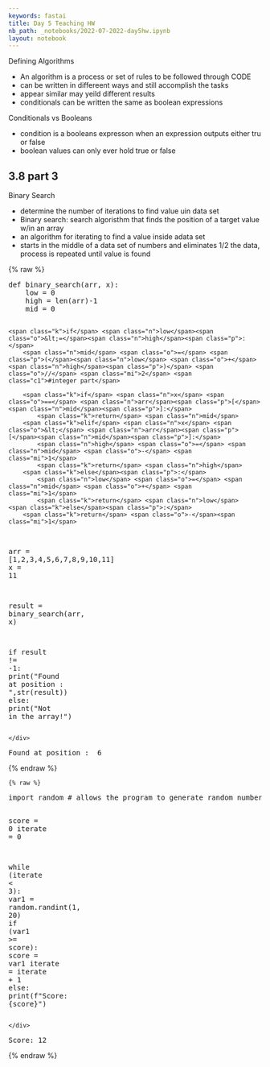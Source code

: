 ```yaml
---
keywords: fastai
title: Day 5 Teaching HW
nb_path: _notebooks/2022-07-2022-day5hw.ipynb
layout: notebook
---
```


<!--
#################################################
### THIS FILE WAS AUTOGENERATED! DO NOT EDIT! ###
#################################################
# file to edit: _notebooks/2022-07-2022-day5hw.ipynb
-->

<div class="container" id="notebook-container">
        
<div class="cell border-box-sizing text_cell rendered"><div class="inner_cell">
<div class="text_cell_render border-box-sizing rendered_html">
<p>Defining Algorithms</p>
<ul>
<li>An algorithm is a process or set of rules to be followed through CODE</li>
<li>can be written in differeent ways and still accomplish the tasks</li>
<li>appear similar may yeild different results</li>
<li>conditionals can be written the same as boolean expressions</li>
</ul>
<p>Conditionals vs Booleans</p>
<ul>
<li>condition is a booleans expresson when an expression outputs either tru or false</li>
<li>boolean values can only ever hold true or false</li>
</ul>
<h2 id="3.8-part-3">3.8 part 3<a class="anchor-link" href="#3.8-part-3"> </a></h2><p>Binary Search</p>
<ul>
<li>determine the number of iterations to find value uin data set</li>
<li>Binary search: search algoristhm that finds the position of a target value w/in an array</li>
<li>an algorithm for iterating to find a value inside adata set</li>
<li>starts in the middle of a data set of numbers and eliminates 1/2 the data, process is repeated until value is found</li>
</ul>

</div>
</div>
</div>
    {% raw %}
    
<div class="cell border-box-sizing code_cell rendered">
<div class="input">

<div class="inner_cell">
    <div class="input_area">
<div class=" highlight hl-ipython3"><pre><span></span><span class="k">def</span> <span class="nf">binary_search</span><span class="p">(</span><span class="n">arr</span><span class="p">,</span> <span class="n">x</span><span class="p">):</span>
    <span class="n">low</span> <span class="o">=</span> <span class="mi">0</span>
    <span class="n">high</span> <span class="o">=</span> <span class="nb">len</span><span class="p">(</span><span class="n">arr</span><span class="p">)</span><span class="o">-</span><span class="mi">1</span>
    <span class="n">mid</span> <span class="o">=</span> <span class="mi">0</span>

    <span class="k">if</span> <span class="n">low</span><span class="o">&lt;=</span><span class="n">high</span><span class="p">:</span>
        <span class="n">mid</span> <span class="o">=</span> <span class="p">(</span><span class="n">low</span> <span class="o">+</span> <span class="n">high</span><span class="p">)</span> <span class="o">//</span> <span class="mi">2</span> <span class="c1">#integer part</span>
        
        <span class="k">if</span> <span class="n">x</span> <span class="o">==</span> <span class="n">arr</span><span class="p">[</span><span class="n">mid</span><span class="p">]:</span>
            <span class="k">return</span> <span class="n">mid</span>
        <span class="k">elif</span> <span class="n">x</span> <span class="o">&lt;</span> <span class="n">arr</span><span class="p">[</span><span class="n">mid</span><span class="p">]:</span>
            <span class="n">high</span> <span class="o">=</span> <span class="n">mid</span> <span class="o">-</span> <span class="mi">1</span>
            <span class="k">return</span> <span class="n">high</span>
        <span class="k">else</span><span class="p">:</span>
            <span class="n">low</span> <span class="o">=</span> <span class="n">mid</span> <span class="o">+</span> <span class="mi">1</span>
            <span class="k">return</span> <span class="n">low</span>
    <span class="k">else</span><span class="p">:</span>
        <span class="k">return</span> <span class="o">-</span><span class="mi">1</span>

<span class="n">arr</span> <span class="o">=</span> <span class="p">[</span><span class="mi">1</span><span class="p">,</span><span class="mi">2</span><span class="p">,</span><span class="mi">3</span><span class="p">,</span><span class="mi">4</span><span class="p">,</span><span class="mi">5</span><span class="p">,</span><span class="mi">6</span><span class="p">,</span><span class="mi">7</span><span class="p">,</span><span class="mi">8</span><span class="p">,</span><span class="mi">9</span><span class="p">,</span><span class="mi">10</span><span class="p">,</span><span class="mi">11</span><span class="p">]</span>
<span class="n">x</span> <span class="o">=</span> <span class="mi">11</span>

<span class="n">result</span> <span class="o">=</span> <span class="n">binary_search</span><span class="p">(</span><span class="n">arr</span><span class="p">,</span> <span class="n">x</span><span class="p">)</span>

<span class="k">if</span> <span class="n">result</span> <span class="o">!=</span> <span class="o">-</span><span class="mi">1</span><span class="p">:</span>
    <span class="nb">print</span><span class="p">(</span><span class="s2">&quot;Found at position : &quot;</span><span class="p">,</span><span class="nb">str</span><span class="p">(</span><span class="n">result</span><span class="p">))</span>
<span class="k">else</span><span class="p">:</span>
    <span class="nb">print</span><span class="p">(</span><span class="s2">&quot;Not in the array!&quot;</span><span class="p">)</span>
</pre></div>

    </div>
</div>
</div>

<div class="output_wrapper">
<div class="output">

<div class="output_area">

<div class="output_subarea output_stream output_stdout output_text">
<pre>Found at position :  6
</pre>
</div>
</div>

</div>
</div>

</div>
    {% endraw %}

    {% raw %}
    
<div class="cell border-box-sizing code_cell rendered">
<div class="input">

<div class="inner_cell">
    <div class="input_area">
<div class=" highlight hl-ipython3"><pre><span></span><span class="kn">import</span> <span class="nn">random</span> <span class="c1"># allows the program to generate random numbers</span>

<span class="n">score</span> <span class="o">=</span> <span class="mi">0</span>
<span class="n">iterate</span> <span class="o">=</span> <span class="mi">0</span>

<span class="k">while</span> <span class="p">(</span><span class="n">iterate</span> <span class="o">&lt;</span> <span class="mi">3</span><span class="p">):</span>
    <span class="n">var1</span> <span class="o">=</span> <span class="n">random</span><span class="o">.</span><span class="n">randint</span><span class="p">(</span><span class="mi">1</span><span class="p">,</span> <span class="mi">20</span><span class="p">)</span>
    <span class="k">if</span> <span class="p">(</span><span class="n">var1</span> <span class="o">&gt;=</span> <span class="n">score</span><span class="p">):</span>
        <span class="n">score</span> <span class="o">=</span> <span class="n">var1</span>
    <span class="n">iterate</span> <span class="o">=</span> <span class="n">iterate</span> <span class="o">+</span> <span class="mi">1</span>
<span class="k">else</span><span class="p">:</span>
    <span class="nb">print</span><span class="p">(</span><span class="sa">f</span><span class="s2">&quot;Score: </span><span class="si">{</span><span class="n">score</span><span class="si">}</span><span class="s2">&quot;</span><span class="p">)</span>
</pre></div>

    </div>
</div>
</div>

<div class="output_wrapper">
<div class="output">

<div class="output_area">

<div class="output_subarea output_stream output_stdout output_text">
<pre>Score: 12
</pre>
</div>
</div>

</div>
</div>

</div>
    {% endraw %}

</div>
 

